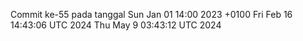 Commit ke-55 pada tanggal Sun Jan 01 14:00 2023 +0100
Fri Feb 16 14:43:06 UTC 2024
Thu May  9 03:43:12 UTC 2024
